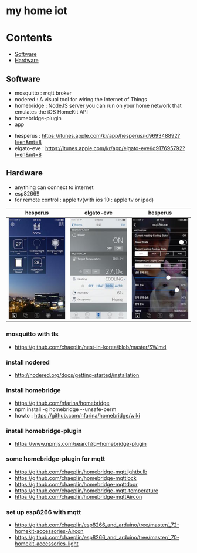 my home iot
===========

# Contents
- [Software](#software)
- [Hardware](#hardware)


## Software
* mosquitto : mqtt broker
* nodered : A visual tool for wiring the Internet of Things
* homebridge : NodeJS server you can run on your home network that emulates the iOS HomeKit API
* homebridge-plugin
* app
 - hesperus : https://itunes.apple.com/kr/app/hesperus/id969348892?l=en&mt=8
 - elgato-eve : https://itunes.apple.com/kr/app/elgato-eve/id917695792?l=en&mt=8

## Hardware
* anything can connect to internet
* esp8266!!
* for remote control : apple tv(with ios 10 : apple tv or ipad)

hesperus    | elgato-eve | hesperus
------------|------------|------------
![image](./pics/a.jpg) | ![image](./pics/b.jpg) | ![image](./pics/c.jpg)

### mosquitto with tls
 - https://github.com/chaeplin/nest-in-korea/blob/master/SW.md

### install nodered
 - http://nodered.org/docs/getting-started/installation

### install homebridge
 - https://github.com/nfarina/homebridge
 - npm install -g homebridge --unsafe-perm
 - howto : https://github.com/nfarina/homebridge/wiki

### install homebridge-plugin
 - https://www.npmjs.com/search?q=homebridge-plugin

### some homebridge-plugin for mqtt
 - https://github.com/chaeplin/homebridge-mqttlightbulb
 - https://github.com/chaeplin/homebridge-mqttlock
 - https://github.com/chaeplin/homebridge-mqttdoor
 - https://github.com/chaeplin/homebridge-mqtt-temperature
 - https://github.com/chaeplin/homebridge-mqttAircon

### set up esp8266 with mqtt
 - https://github.com/chaeplin/esp8266_and_arduino/tree/master/_72-homekit-accessories-Aircon
 - https://github.com/chaeplin/esp8266_and_arduino/tree/master/_70-homekit-accessories-light
 


